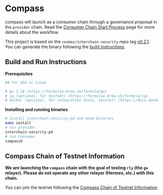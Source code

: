 # Compass

compass will launch as a consumer chain through a governance proposal in the `provider` chain. Read the [Consumer Chain Start Process](/docs/Consumer-Chain-Start-Process.md) page for more details about the workflow.

This project is based on the `cosmos/interchain-security` repo tag [v0.2.1](https://github.com/cosmos/interchain-security/releases/tag/v0.2.1). You can generate the binary following the [build instructions](https://github.com/cosmos/interchain-security#instructions).

## Build and Run Instructions

**Prerequisites**

```bash
## For OSX or Linux

# go 1.18 (https://formulae.brew.sh/formula/go)
# jq (optional, for testnet) (https://formulae.brew.sh/formula/jq)
# docker (optional, for integration tests, testnet) (https://docs.docker.com/get-docker/)
```

**Installing and running binaries**

```bash
# install interchain-security-pd and moed binaries
make install
# run provider
interchain-security-pd
# run consumer
compassd
```

## Compass Chain of Testnet Information

**We are launching the `compass` chain with the goal of testing `rly` (the `go` relayer). Please do not operate any other relayer (Hermes, etc.) with this chain.**

You can join the testnet following the [Compass Chain of Testnet Information](https://github.com/wangfeiping/ics-testnets/tree/main/game-of-chains-2022/compass)

